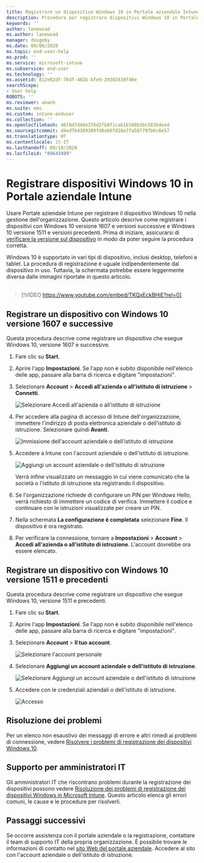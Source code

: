 ```yaml
---
title: Registrare un dispositivo Windows 10 in Portale aziendale Intune | Microsoft Docs
description: Procedura per registrare dispositivi Windows 10 in Portale aziendale Intune
keywords: ''
author: lenewsad
ms.author: lanewsad
manager: dougeby
ms.date: 09/09/2020
ms.topic: end-user-help
ms.prod: ''
ms.service: microsoft-intune
ms.subservice: end-user
ms.technology: ''
ms.assetid: 812e82df-76df-402b-bfe9-29302838f40e
searchScope:
- User help
ROBOTS: ''
ms.reviewer: amanh
ms.suite: ems
ms.custom: intune-enduser
ms.collection: ''
ms.openlocfilehash: 46f8d7d46e376d2fb8f1cab1b3d0b3bc583bdeed
ms.sourcegitcommit: d4ed7b4369389fd8ab07d28a7fa507797b6c6e57
ms.translationtype: HT
ms.contentlocale: it-IT
ms.lasthandoff: 09/10/2020
ms.locfileid: "89643499"
---
```

# <a name="enroll-windows-10-devices-with-intune-company-portal"></a>Registrare dispositivi Windows 10 in Portale aziendale Intune

Usare Portale aziendale Intune per registrare il dispositivo Windows 10 nella gestione dell'organizzazione. Questo articolo descrive come registrare i dispositivi con Windows 10 versione 1607 e versioni successive e Windows 10 versione 1511 e versioni precedenti. Prima di iniziare, assicurarsi di [verificare la versione sul dispositivo](windows-enrollment-company-portal.md#find-windows-10-version-number) in modo da poter seguire la procedura corretta.  

Windows 10 è supportato in vari tipi di dispositivo, inclusi desktop, telefoni e tablet. La procedura di registrazione è uguale indipendentemente dal dispositivo in uso. Tuttavia, la schermata potrebbe essere leggermente diversa dalle immagini riportate in questo articolo.  
</br>
> [!VIDEO https://www.youtube.com/embed/TKQxEckBHiE?rel=0]

## <a name="enroll-windows-10-version-1607-and-later-device"></a>Registrare un dispositivo con Windows 10 versione 1607 e successive 
Questa procedura descrive come registrare un dispositivo che esegue Windows 10, versione 1607 e successive.  

1. Fare clic su **Start**. 

2. Aprire l'app **Impostazioni**. Se l'app non è subito disponibile nell'elenco delle app, passare alla barra di ricerca e digitare "impostazioni".

3. Selezionare **Account** > **Accedi all'azienda o all'istituto di istruzione** > **Connetti**.  


    ![Selezionare Accedi all'azienda o all'istituto di istruzione](./media/w10-enroll-rs1-connect-to-work-or-school.png)  

4. Per accedere alla pagina di accesso di Intune dell'organizzazione, immettere l'indirizzo di posta elettronica aziendale o dell'istituto di istruzione. Selezionare quindi **Avanti**.  


   ![Immissione dell'account aziendale o dell'istituto di istruzione](./media/w10-enroll-rs1-set-up-work-or-school-account.png)  

5. Accedere a Intune con l'account aziendale o dell'istituto di istruzione.  


    ![Aggiungi un account aziendale o dell'istituto di istruzione](./media/w10-enroll-rs1-enter-your-credentials.png)  

    Verrà infine visualizzato un messaggio in cui viene comunicato che la società o l'istituto di istruzione sta registrando il dispositivo.

6. Se l'organizzazione richiede di configurare un PIN per Windows Hello, verrà richiesto di immettere un codice di verifica. Immettere il codice e continuare con le istruzioni visualizzate per creare un PIN.  

7. Nella schermata **La configurazione è completata** selezionare **Fine**. Il dispositivo è ora registrato.  

8. Per verificare la connessione, tornare a **Impostazioni** > **Account** > **Accedi all'azienda o all'istituto di istruzione**.  L'account dovrebbe ora essere elencato.  


## <a name="enroll-windows-10-version-1511-and-earlier-device"></a>Registrare un dispositivo con Windows 10 versione 1511 e precedenti  
Questa procedura descrive come registrare un dispositivo che esegue Windows 10, versione 1511 e precedenti.  

1. Fare clic su **Start**. 

2. Aprire l'app **Impostazioni**. Se l'app non è subito disponibile nell'elenco delle app, passare alla barra di ricerca e digitare "impostazioni".

3. Selezionare **Account** > **Il tuo account**.  


    ![Selezionare l'account personale](./media/W10-enroll-2-accounts-your-account.png)  

5. Selezionare **Aggiungi un account aziendale o dell'istituto di istruzione**.  


    ![Selezionare Aggiungi un account aziendale o dell'istituto di istruzione](./media/w10-enroll-3-add-work-school-acct.png)  

6. Accedere con le credenziali aziendali o dell'istituto di istruzione.  


    ![Accesso](./media/W10-enroll-4-sign-in.png)  


## <a name="troubleshooting"></a>Risoluzione dei problemi 
Per un elenco non esaustivo dei messaggi di errore e altri rimedi ai problemi di connessione, vedere [Risolvere i problemi di registrazione dei dispositivi Windows 10](troubleshoot-your-windows-10-device-windows.md).  


## <a name="it-administrator-support"></a>Supporto per amministratori IT   

Gli amministratori IT che riscontrano problemi durante la registrazione dei dispositivi possono vedere [Risoluzione dei problemi di registrazione dei dispositivi Windows in Microsoft Intune](https://support.microsoft.com/help/4469913). Questo articolo elenca gli errori comuni, le cause e le procedure per risolverli. 

## <a name="next-steps"></a>Passaggi successivi  
Se occorre assistenza con il portale aziendale o la registrazione, contattare il team di supporto IT della propria organizzazione. È possibile trovare le informazioni di contatto nel [sito Web del portale aziendale](https://go.microsoft.com/fwlink/?linkid=2010980). Accedere al sito con l'account aziendale o dell'istituto di istruzione.  

 

